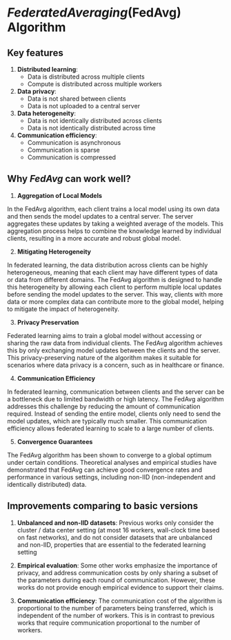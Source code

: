 # *FederatedAveraging*(FedAvg) Algorithm

## Key features

1. **Distributed learning**:
    - Data is distributed across multiple clients
    - Compute is distributed across multiple workers
2. **Data privacy**:
    - Data is not shared between clients
    - Data is not uploaded to a central server
3. **Data heterogeneity**:
    - Data is not identically distributed across clients
    - Data is not identically distributed across time
4. **Communication efficiency**:
    - Communication is asynchronous
    - Communication is sparse
    - Communication is compressed

## Why *FedAvg* can work well?

1. **Aggregation of Local Models**

In the FedAvg algorithm, each client trains a local model
using its own data and then sends the model updates to a central server.
The server aggregates these updates by taking a weighted average of the models.
This aggregation process helps to combine the knowledge learned by individual clients,
resulting in a more accurate and robust global model.

2. **Mitigating Heterogeneity**

In federated learning, the data distribution across clients can be highly heterogeneous,
meaning that each client may have different types of data or data from different domains.
The FedAvg algorithm is designed to handle this heterogeneity by allowing each client to perform multiple local updates
before sending the model updates to the server.
This way, clients with more data or more complex data can contribute more to the global model, helping to mitigate the
impact of heterogeneity.

3. **Privacy Preservation**

Federated learning aims to train a global model without accessing or sharing the raw data from individual clients.
The FedAvg algorithm achieves this by only exchanging model updates between the clients and the server.
This privacy-preserving nature of the algorithm makes it suitable for scenarios where data privacy is a concern,
such as in healthcare or finance.

4. **Communication Efficiency**

In federated learning, communication between clients and the server can be a bottleneck due to limited bandwidth or high
latency. The FedAvg algorithm addresses this challenge by reducing the amount of communication required. Instead of
sending the entire model, clients only need to send the model updates, which are typically much smaller. This
communication efficiency allows federated learning to scale to a large number of clients.

5. **Convergence Guarantees**

The FedAvg algorithm has been shown to converge to a global optimum under certain conditions. Theoretical analyses and
empirical studies have demonstrated that FedAvg can achieve good convergence rates and performance in various settings,
including non-IID (non-independent and identically distributed) data.

## Improvements comparing to basic versions

1. **Unbalanced and non-IID datasets**: Previous works only consider the cluster / data center setting
   (at most 16 workers, wall-clock time based on fast networks),
   and do not consider datasets that are unbalanced and non-IID, properties that are essential to the federated learning
   setting

2. **Empirical evaluation**: Some other works emphasize the importance of privacy, and address communication costs by
   only sharing a subset of the parameters during each round of communication. However, these works do not provide
   enough empirical evidence to support their claims.

3. **Communication efficiency**: The communication cost of the algorithm is proportional to the number of parameters
   being transferred, which is independent of the number of workers. This is in contrast to previous works that require
   communication proportional to the number of workers.